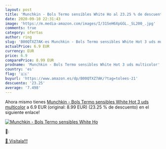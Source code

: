 ```yaml
---
layout: post
title: 'Munchkin - Bols Termo sensibles White Ho al 23.25 % de descuento'
date: 2020-09-10 22:31:43
image: 'https://m.media-amazon.com/images/I/31SeH6XpGGL._SL200_.jpg'
comments: true
category: ofertas
author: ring
slug: 'B00QTXZ7AK-es Munchkin - Bols Termo sensibles White Hot 3 uds multicolor'
actualPrice: 6.9 EUR
currency: EUR
price: 6.9
comparePrice: 8.99 EUR
prodname: 'Munchkin - Bols Termo sensibles White Hot 3 uds multicolor'
country: 'es'
flag: '🇪🇸'
buyurl: 'https://www.amazon.es/dp/B00QTXZ7AK/?tag=tolees-21'
descuento: '23.25'
average: '7.498'
---
```


Ahora mismo tienes [Munchkin - Bols Termo sensibles White Hot 3 uds multicolor](https://www.amazon.es/dp/B00QTXZ7AK/?tag=tolees-21) a 6.9 EUR (original: 8.99 EUR) (23.25 %  de descuento) en el siguiente enlace!

[![Munchkin - Bols Termo sensibles White Ho](https://m.media-amazon.com/images/I/31SeH6XpGGL._SL200_.jpg)](https://www.amazon.es/dp/B00QTXZ7AK/?tag=tolees-21)

🔎:


[🛒 Visítala!!!](https://www.amazon.es/dp/B00QTXZ7AK/?tag=tolees-21)
